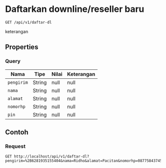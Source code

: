 # Daftarkan downline/reseller baru
```http
GET /api/v1/daftar-dl
```
keterangan
## Properties
### Query
Nama | Tipe | Nilai | Keterangan
--- | --- | --- | ---
<code>pengirim</code> | String | null | null
<code>nama</code> | String | null | null
<code>alamat</code> | String | null | null
<code>nomorhp</code> | String | null | null
<code>pin</code> | String | null | null
## Contoh
### Request
```http
GET http://localhost/api/v1/daftar-dl?pengirim=%2B6281935155404&nama=Ridho&alamat=Pacitan&nomorhp=087758437457&pin=1234


```
